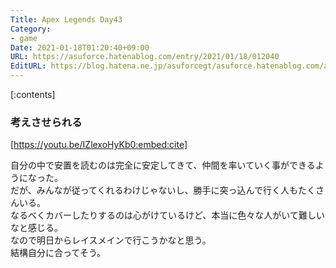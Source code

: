 ```yaml
---
Title: Apex Legends Day43
Category:
- game
Date: 2021-01-18T01:20:40+09:00
URL: https://asuforce.hatenablog.com/entry/2021/01/18/012040
EditURL: https://blog.hatena.ne.jp/asuforcegt/asuforce.hatenablog.com/atom/entry/26006613679705800
---
```


[:contents]

### 考えさせられる

[https://youtu.be/IZlexoHyKb0:embed:cite]

自分の中で安置を読むのは完全に安定してきて、仲間を率いていく事ができるようになった。  
だが、みんなが従ってくれるわけじゃないし、勝手に突っ込んで行く人もたくさんいる。  
なるべくカバーしたりするのは心がけているけど、本当に色々な人がいて難しいなと感じる。  
なので明日からレイスメインで行こうかなと思う。  
結構自分に合ってそう。
